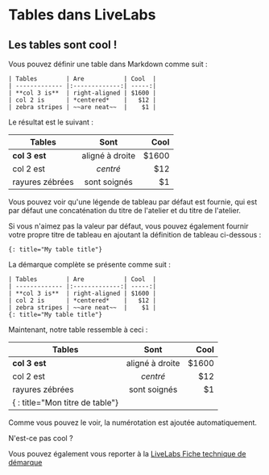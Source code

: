 # Tables dans LiveLabs

## Les tables sont cool !

Vous pouvez définir une table dans Markdown comme suit :

    | Tables        | Are           | Cool  |
    | ------------- |:-------------:| -----:|
    | **col 3 is**  | right-aligned | $1600 |
    | col 2 is      | *centered*    |   $12 |
    | zebra stripes | ~~are neat~~  |    $1 |
    

Le résultat est le suivant :

| Tables | Sont | Cool |
| --- | :-: | --: |
| **col 3 est** | aligné à droite | $1600 |
| col 2 est | _centré_ | $12 |
| rayures zébrées | sont soignés | $1 |

Vous pouvez voir qu'une légende de tableau par défaut est fournie, qui est par défaut une concaténation du titre de l'atelier et du titre de l'atelier.

Si vous n'aimez pas la valeur par défaut, vous pouvez également fournir votre propre titre de tableau en ajoutant la définition de tableau ci-dessous :

    {: title="My table title"}
    

La démarque complète se présente comme suit :

    | Tables        | Are           | Cool  |
    | ------------- |:-------------:| -----:|
    | **col 3 is**  | right-aligned | $1600 |
    | col 2 is      | *centered*    |   $12 |
    | zebra stripes | ~~are neat~~  |    $1 |
    {: title="My table title"}
    

Maintenant, notre table ressemble à ceci :

| Tables | Sont | Cool |
| --- | :-: | --: |
| **col 3 est** | aligné à droite | $1600 |
| col 2 est | _centré_ | $12 |
| rayures zébrées | sont soignés | $1 |
| { : title="Mon titre de table"} |  |  |

Comme vous pouvez le voir, la numérotation est ajoutée automatiquement.

N'est-ce pas cool ?

Vous pouvez également vous reporter à la [LiveLabs Fiche technique de démarque](https://objectstorage.us-ashburn-1.oraclecloud.com/p/MKKRgodQ0WIIgL_R3QCgCRWCg30g22bXgxCdMk3YeKClB1238ZJXdau_Jsri0nzP/n/c4u04/b/qa-form/o/LiveLabs_MD_Cheat_Sheet.pdf)